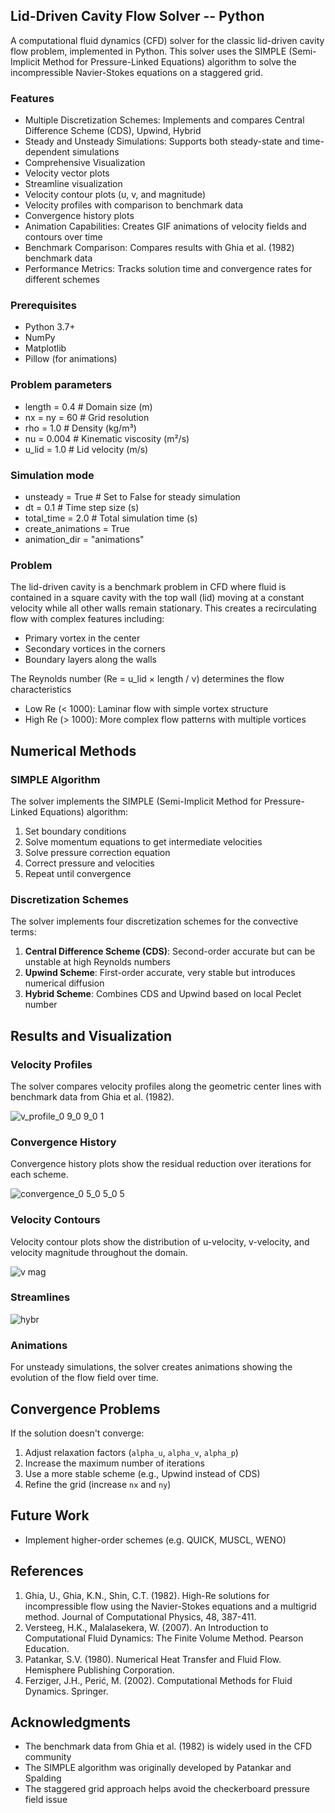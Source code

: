 ## Lid-Driven Cavity Flow Solver -- Python

A computational fluid dynamics (CFD) solver for the classic lid-driven cavity flow problem, implemented in Python. This solver uses the SIMPLE (Semi-Implicit Method for Pressure-Linked Equations) algorithm to solve the incompressible Navier-Stokes equations on a staggered grid.

### Features

- Multiple Discretization Schemes: Implements and compares Central Difference Scheme (CDS), Upwind, Hybrid
- Steady and Unsteady Simulations: Supports both steady-state and time-dependent simulations
- Comprehensive Visualization
- Velocity vector plots
- Streamline visualization
- Velocity contour plots (u, v, and magnitude)
- Velocity profiles with comparison to benchmark data
- Convergence history plots
- Animation Capabilities: Creates GIF animations of velocity fields and contours over time
- Benchmark Comparison: Compares results with Ghia et al. (1982) benchmark data
- Performance Metrics: Tracks solution time and convergence rates for different schemes

### Prerequisites
- Python 3.7+
- NumPy
- Matplotlib
- Pillow (for animations)

### Problem parameters
- length = 0.4  # Domain size (m)
- nx = ny = 60  # Grid resolution
- rho = 1.0     # Density (kg/m³)
- nu = 0.004    # Kinematic viscosity (m²/s)
- u_lid = 1.0   # Lid velocity (m/s)

### Simulation mode
- unsteady = True  # Set to False for steady simulation
- dt = 0.1         # Time step size (s)
- total_time = 2.0 # Total simulation time (s)
- create_animations = True
- animation_dir = "animations"

### Problem
The lid-driven cavity is a benchmark problem in CFD where fluid is contained in a square cavity with the top wall (lid) moving at a constant velocity while all other walls remain stationary. This creates a recirculating flow with complex features including:

- Primary vortex in the center
- Secondary vortices in the corners
- Boundary layers along the walls

The Reynolds number (Re = u_lid × length / ν) determines the flow characteristics

- Low Re (< 1000): Laminar flow with simple vortex structure
- High Re (> 1000): More complex flow patterns with multiple vortices


## Numerical Methods

### SIMPLE Algorithm

The solver implements the SIMPLE (Semi-Implicit Method for Pressure-Linked Equations) algorithm:

1. Set boundary conditions
2. Solve momentum equations to get intermediate velocities
3. Solve pressure correction equation
4. Correct pressure and velocities
5. Repeat until convergence


### Discretization Schemes

The solver implements four discretization schemes for the convective terms:

1. **Central Difference Scheme (CDS)**: Second-order accurate but can be unstable at high Reynolds numbers
2. **Upwind Scheme**: First-order accurate, very stable but introduces numerical diffusion
3. **Hybrid Scheme**: Combines CDS and Upwind based on local Peclet number


## Results and Visualization

### Velocity Profiles

The solver compares velocity profiles along the geometric center lines with benchmark data from Ghia et al. (1982).

![v_profile_0 9_0 9_0 1](https://github.com/user-attachments/assets/f14af1c0-39d8-490a-8609-dbde4ab5a81e)


### Convergence History

Convergence history plots show the residual reduction over iterations for each scheme.

![convergence_0 5_0 5_0 5](https://github.com/user-attachments/assets/c39e8e01-84f6-4ff3-ae80-1f07a93df4c4)


### Velocity Contours

Velocity contour plots show the distribution of u-velocity, v-velocity, and velocity magnitude throughout the domain.

![v mag](https://github.com/user-attachments/assets/54887676-6ac9-4c11-b0e0-c3c1de4bfc84)

### Streamlines

![hybr](https://github.com/user-attachments/assets/4b7e0e7b-0a09-4641-9313-ef7b46d64cd5)


### Animations

For unsteady simulations, the solver creates animations showing the evolution of the flow field over time.

## Convergence Problems

If the solution doesn't converge:

1. Adjust relaxation factors (`alpha_u`, `alpha_v`, `alpha_p`)
2. Increase the maximum number of iterations
3. Use a more stable scheme (e.g., Upwind instead of CDS)
4. Refine the grid (increase `nx` and `ny`)


## Future Work

- Implement higher-order schemes (e.g. QUICK, MUSCL, WENO)

## References

1. Ghia, U., Ghia, K.N., Shin, C.T. (1982). High-Re solutions for incompressible flow using the Navier-Stokes equations and a multigrid method. Journal of Computational Physics, 48, 387-411.
2. Versteeg, H.K., Malalasekera, W. (2007). An Introduction to Computational Fluid Dynamics: The Finite Volume Method. Pearson Education.
3. Patankar, S.V. (1980). Numerical Heat Transfer and Fluid Flow. Hemisphere Publishing Corporation.
4. Ferziger, J.H., Perić, M. (2002). Computational Methods for Fluid Dynamics. Springer.

## Acknowledgments

- The benchmark data from Ghia et al. (1982) is widely used in the CFD community
- The SIMPLE algorithm was originally developed by Patankar and Spalding
- The staggered grid approach helps avoid the checkerboard pressure field issue
